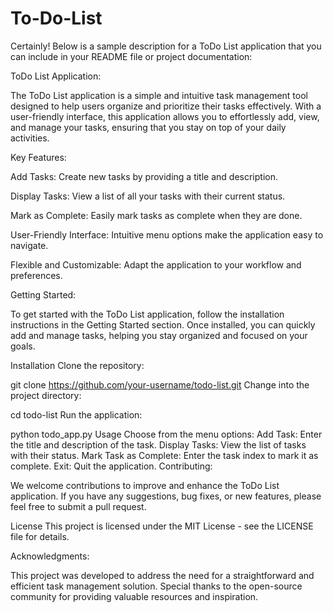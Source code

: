 # To-Do-List

Certainly! Below is a sample description for a ToDo List application that you can include in your README file or project documentation:

ToDo List Application:

The ToDo List application is a simple and intuitive task management tool designed to help users organize and prioritize their tasks effectively. With a user-friendly interface, this application allows you to effortlessly add, view, and manage your tasks, ensuring that you stay on top of your daily activities.

Key Features:

Add Tasks: Create new tasks by providing a title and description.

Display Tasks: View a list of all your tasks with their current status.

Mark as Complete: Easily mark tasks as complete when they are done.

User-Friendly Interface: Intuitive menu options make the application easy to navigate.

Flexible and Customizable: Adapt the application to your workflow and preferences.

Getting Started:

To get started with the ToDo List application, follow the installation instructions in the Getting Started section. Once installed, you can quickly add and manage tasks, helping you stay organized and focused on your goals.

Installation
Clone the repository:


git clone https://github.com/your-username/todo-list.git
Change into the project directory:


cd todo-list
Run the application:


python todo_app.py
Usage
Choose from the menu options:
Add Task: Enter the title and description of the task.
Display Tasks: View the list of tasks with their status.
Mark Task as Complete: Enter the task index to mark it as complete.
Exit: Quit the application.
Contributing:

We welcome contributions to improve and enhance the ToDo List application. If you have any suggestions, bug fixes, or new features, please feel free to submit a pull request.

License
This project is licensed under the MIT License - see the LICENSE file for details.

Acknowledgments:

This project was developed to address the need for a straightforward and efficient task management solution.
Special thanks to the open-source community for providing valuable resources and inspiration.
